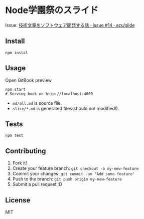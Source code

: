 # Node学園祭のスライド

Issue: [技術文章をソフトウェア開発する話 · Issue #14 · azu/slide](https://github.com/azu/slide/issues/14 "技術文章をソフトウェア開発する話 · Issue #14 · azu/slide")

## Install

    npm instal

## Usage

Open GitBook preview

    npm start
    # Serving book on http://localhost:4000

- `md/all.md` is source file.
- `slice/*.md` is generated files(should not modified!).

## Tests

    npm test

## Contributing

1. Fork it!
2. Create your feature branch: `git checkout -b my-new-feature`
3. Commit your changes: `git commit -am 'Add some feature'`
4. Push to the branch: `git push origin my-new-feature`
5. Submit a pull request :D

## License

MIT

